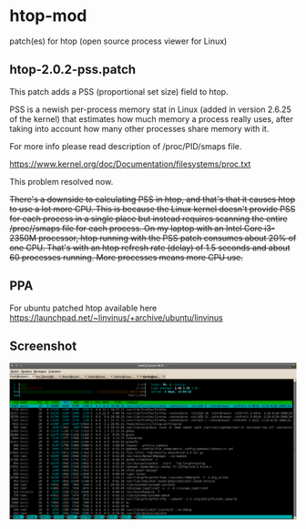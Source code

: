 htop-mod
========

patch(es) for htop (open source process viewer for Linux) 

htop-2.0.2-pss.patch
--------------------

This patch adds a PSS (proportional set size) field to htop.

PSS is a newish per-process memory stat in Linux (added in version 2.6.25 of the
kernel) that estimates how much memory a process really uses, after taking into
account how many other processes share memory with it.

For more info please read description of /proc/PID/smaps file.

https://www.kernel.org/doc/Documentation/filesystems/proc.txt

This problem resolved now.

~~There's a downside to calculating PSS in htop, and that's that it causes htop to
use a lot more CPU. This is because the Linux kernel doesn't provide PSS for
each process in a single place but instead requires scanning the entire
/proc/<pid>/smaps file for each process. On my laptop with an Intel Core
i3-2350M processor, htop running with the PSS patch consumes about 20% of one
CPU. That's with an htop refresh rate (delay) of 1.5 seconds and about 60
processes running. More processes means more CPU use.~~


PPA
---
For ubuntu patched htop available here https://launchpad.net/~linvinus/+archive/ubuntu/linvinus

Screenshot
----------
![screenshot](screenshot.png?raw=true)
